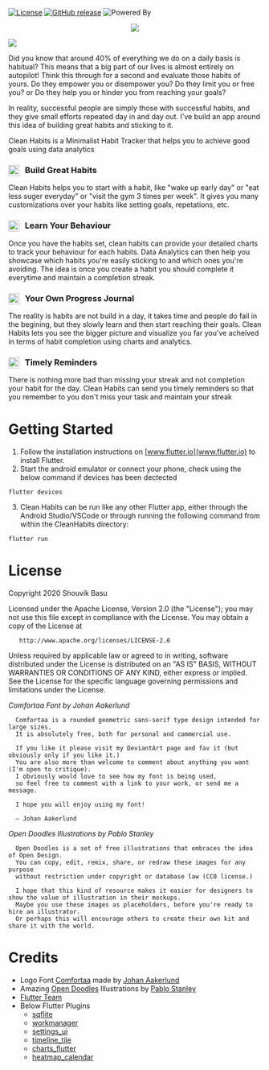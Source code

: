 [![License](https://img.shields.io/badge/License-Apache%202.0-blue.svg)](https://opensource.org/licenses/Apache-2.0?style=flat-square)
[![GitHub release](https://img.shields.io/github/release/clean-apps/CleanHabits.svg)](https://github.com/clean-apps/CleanHabits/releases/latest?style=flat-square)
![Powered By](https://img.shields.io/badge/Powered%20By-Flutter-blue&logo=flutter)

<p align="center">
<img src="https://github.com/clean-apps/CleanHabits/raw/master/marketing/gh-feature-graphic.png?raw=true" />
</p>

<img src="https://github.com/clean-apps/CleanHabits/raw/master/marketing/gh-logo.png?raw=true" />

Did you know that around 40% of everything we do on a daily basis is habitual? This means that a big part of our lives is almost entirely on autopilot! Think this through for a second and evaluate those habits of yours. Do they empower you or disempower you? Do they limit you or free you? or Do they help you or hinder you from reaching your goals?

In reality, successful people are simply those with successful habits, and they give small efforts repeated day in and day out. I've build an app around this idea of building great habits and sticking to it. 

Clean Habits is a Minimalist Habit Tracker that helps you to achieve good goals using data analytics

### <img src="https://use.fontawesome.com/releases/v5.1.0/svgs/solid/external-link-alt.svg" width="22" align="left" /> &nbsp; Build Great Habits

Clean Habits helps you to start with a habit, like "wake up early day" or "eat less suger everyday" or "visit the gym 3 times per week". It gives you many customizations over your habits like setting goals, repetations, etc.

### <img src="https://use.fontawesome.com/releases/v5.1.0/svgs/solid/chart-bar.svg" width="22" align="left" /> &nbsp; Learn Your Behaviour

Once you have the habits set, clean habits can provide your detailed charts to track your behaviour for each habits. Data Analytics can then help you showcase which habits you're easily sticking to and which ones you're avoiding. The idea is once you create a habit you should complete it everytime and maintain a completion streak.

### <img src="https://use.fontawesome.com/releases/v5.1.0/svgs/solid/chart-line.svg" width="22" align="left" /> &nbsp; Your Own Progress Journal

The reality is habits are not build in a day, it takes time and people do fail in the begining, but they slowly learn and then start reaching their goals. Clean Habits lets you see the bigger picture and visualize you far you've acheived in terms of habit completion using charts and analytics.

### <img src="https://use.fontawesome.com/releases/v5.1.0/svgs/regular/bell.svg" width="22" align="left" /> &nbsp; Timely Reminders

There is nothing more bad than missing your streak and not completion your habit for the day. Clean Habits can send you timely reminders so that you remember to you don't miss your task and maintain your streak 


# Getting Started

1. Follow the installation instructions on [www.flutter.io](www.flutter.io) to install Flutter.
2. Start the android emulator or connect your phone, check using the below command if devices has been dectected
```
flutter devices
```
3. Clean Habits can be run like any other Flutter app, either through the Android Studio/VSCode or through running the following command from within the CleanHabits directory:
```
flutter run
```

# License

Copyright 2020 Shouvik Basu

   Licensed under the Apache License, Version 2.0 (the "License");
   you may not use this file except in compliance with the License.
   You may obtain a copy of the License at

       http://www.apache.org/licenses/LICENSE-2.0

   Unless required by applicable law or agreed to in writing, software
   distributed under the License is distributed on an "AS IS" BASIS,
   WITHOUT WARRANTIES OR CONDITIONS OF ANY KIND, either express or implied.
   See the License for the specific language governing permissions and
limitations under the License.

_Comfortaa Font by Johan Aakerlund_

      Comfortaa is a rounded geometric sans-serif type design intended for large sizes. 
      It is absolutely free, both for personal and commercial use.

      If you like it please visit my DeviantArt page and fav it (but obviously only if you like it.) 
      You are also more than welcome to comment about anything you want (I'm open to critique). 
      I obviously would love to see how my font is being used, 
      so feel free to comment with a link to your work, or send me a message.

      I hope you will enjoy using my font!

      — Johan Aakerlund
   
 _Open Doodles Illustrations by Pablo Stanley_
 
      Open Doodles is a set of free illustrations that embraces the idea of Open Design. 
      You can copy, edit, remix, share, or redraw these images for any purpose 
      without restriction under copyright or database law (CC0 license.)

      I hope that this kind of resource makes it easier for designers to show the value of illustration in their mockups. 
      Maybe you use these images as placeholders, before you're ready to hire an illustrator. 
      Or perhaps this will encourage others to create their own kit and share it with the world.

# Credits

* Logo Font [Comfortaa](https://github.com/googlefonts/comfortaa) made by [Johan Aakerlund](https://www.deviantart.com/aajohan)
* Amazing [Open Doodles](https://www.opendoodles.com/) Illustrations by [Pablo Stanley](https://twitter.com/pablostanley)
* [Flutter Team](https://github.com/flutter/)
* Below Flutter Plugins
  * [sqflite](https://pub.dev/packages/sqflite)
  * [workmanager](https://pub.dev/packages/workmanager)
  * [settings_ui](https://pub.dev/packages/settings_ui)
  * [timeline_tile](https://pub.dev/packages/timeline_tile)
  * [charts_flutter](https://pub.dev/packages/charts_flutter)
  * [heatmap_calendar](https://pub.dev/packages/heatmap_calendar)
